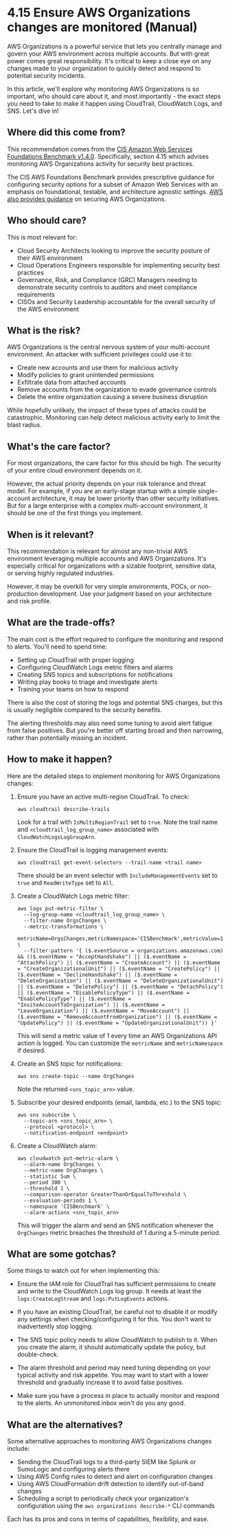 # 4.15 Ensure AWS Organizations changes are monitored (Manual)

AWS Organizations is a powerful service that lets you centrally manage and govern your AWS environment across multiple accounts. But with great power comes great responsibility. It's critical to keep a close eye on any changes made to your organization to quickly detect and respond to potential security incidents.

In this article, we'll explore why monitoring AWS Organizations is so important, who should care about it, and most importantly - the exact steps you need to take to make it happen using CloudTrail, CloudWatch Logs, and SNS. Let's dive in!

## Where did this come from?

This recommendation comes from the [CIS Amazon Web Services Foundations Benchmark v1.4.0](https://downloads.cisecurity.org/#/). Specifically, section 4.15 which advises monitoring AWS Organizations activity for security best practices.

The CIS AWS Foundations Benchmark provides prescriptive guidance for configuring security options for a subset of Amazon Web Services with an emphasis on foundational, testable, and architecture agnostic settings. [AWS also provides guidance](https://docs.aws.amazon.com/organizations/latest/userguide/orgs_security_incident-response.html) on securing AWS Organizations.

## Who should care? 

This is most relevant for:

- Cloud Security Architects looking to improve the security posture of their AWS environment
- Cloud Operations Engineers responsible for implementing security best practices 
- Governance, Risk, and Compliance (GRC) Managers needing to demonstrate security controls to auditors and meet compliance requirements
- CISOs and Security Leadership accountable for the overall security of the AWS environment

## What is the risk?

AWS Organizations is the central nervous system of your multi-account environment. An attacker with sufficient privileges could use it to:

- Create new accounts and use them for malicious activity
- Modify policies to grant unintended permissions
- Exfiltrate data from attached accounts
- Remove accounts from the organization to evade governance controls
- Delete the entire organization causing a severe business disruption

While hopefully unlikely, the impact of these types of attacks could be catastrophic. Monitoring can help detect malicious activity early to limit the blast radius.

## What's the care factor?

For most organizations, the care factor for this should be high. The security of your entire cloud environment depends on it. 

However, the actual priority depends on your risk tolerance and threat model. For example, if you are an early-stage startup with a simple single-account architecture, it may be lower priority than other security initiatives. But for a large enterprise with a complex multi-account environment, it should be one of the first things you implement.

## When is it relevant?

This recommendation is relevant for almost any non-trivial AWS environment leveraging multiple accounts and AWS Organizations. It's especially critical for organizations with a sizable footprint, sensitive data, or serving highly regulated industries.

However, it may be overkill for very simple environments, POCs, or non-production development. Use your judgment based on your architecture and risk profile.

## What are the trade-offs? 

The main cost is the effort required to configure the monitoring and respond to alerts. You'll need to spend time:

- Setting up CloudTrail with proper logging 
- Configuring CloudWatch Logs metric filters and alarms
- Creating SNS topics and subscriptions for notifications
- Writing play books to triage and investigate alerts
- Training your teams on how to respond 

There is also the cost of storing the logs and potential SNS charges, but this is usually negligible compared to the security benefits.

The alerting thresholds may also need some tuning to avoid alert fatigue from false positives. But you're better off starting broad and then narrowing, rather than potentially missing an incident.

## How to make it happen?

Here are the detailed steps to implement monitoring for AWS Organizations changes:

1. Ensure you have an active multi-region CloudTrail. To check:
   ```
   aws cloudtrail describe-trails
   ```

   Look for a trail with `IsMultiRegionTrail` set to `true`. Note the trail name and `<cloudtrail_log_group_name>` associated with `CloudWatchLogsLogGroupArn`.

2. Ensure the CloudTrail is logging management events:
   ```
   aws cloudtrail get-event-selectors --trail-name <trail name>
   ```

   There should be an event selector with `IncludeManagementEvents` set to `true` and `ReadWriteType` set to `All`.

3. Create a CloudWatch Logs metric filter:
   ```
   aws logs put-metric-filter \
     --log-group-name <cloudtrail_log_group_name> \
     --filter-name OrgsChanges \
     --metric-transformations \
         metricName=OrgsChanges,metricNamespace='CISBenchmark',metricValue=1 \
     --filter-pattern '{ ($.eventSource = organizations.amazonaws.com) && (($.eventName = "AcceptHandshake") || ($.eventName = "AttachPolicy") || ($.eventName = "CreateAccount") || ($.eventName = "CreateOrganizationalUnit") || ($.eventName = "CreatePolicy") || ($.eventName = "DeclineHandshake") || ($.eventName = "DeleteOrganization") || ($.eventName = "DeleteOrganizationalUnit") || ($.eventName = "DeletePolicy") || ($.eventName = "DetachPolicy") || ($.eventName = "DisablePolicyType") || ($.eventName = "EnablePolicyType") || ($.eventName = "InviteAccountToOrganization") || ($.eventName = "LeaveOrganization") || ($.eventName = "MoveAccount") || ($.eventName = "RemoveAccountFromOrganization") || ($.eventName = "UpdatePolicy") || ($.eventName = "UpdateOrganizationalUnit")) }'  
   ```

   This will send a metric value of 1 every time an AWS Organizations API action is logged. You can customize the `metricName` and `metricNamespace` if desired.

4. Create an SNS topic for notifications:
   ```
   aws sns create-topic --name OrgChanges
   ```

   Note the returned `<sns_topic_arn>` value.

5. Subscribe your desired endpoints (email, lambda, etc.) to the SNS topic:
   ```
   aws sns subscribe \
     --topic-arn <sns_topic_arn> \
     --protocol <protocol> \
     --notification-endpoint <endpoint>
   ```

6. Create a CloudWatch alarm:
   ```
   aws cloudwatch put-metric-alarm \
     --alarm-name OrgChanges \
     --metric-name OrgChanges \
     --statistic Sum \
     --period 300 \
     --threshold 1 \
     --comparison-operator GreaterThanOrEqualToThreshold \
     --evaluation-periods 1 \
     --namespace 'CISBenchmark' \
     --alarm-actions <sns_topic_arn>
   ```

   This will trigger the alarm and send an SNS notification whenever the `OrgChanges` metric breaches the threshold of 1 during a 5-minute period.

## What are some gotchas?

Some things to watch out for when implementing this:

- Ensure the IAM role for CloudTrail has sufficient permissions to create and write to the CloudWatch Logs log group. It needs at least the `logs:CreateLogStream` and `logs:PutLogEvents` actions.

- If you have an existing CloudTrail, be careful not to disable it or modify any settings when checking/configuring it for this. You don't want to inadvertently stop logging.

- The SNS topic policy needs to allow CloudWatch to publish to it. When you create the alarm, it should automatically update the policy, but double-check.

- The alarm threshold and period may need tuning depending on your typical activity and risk appetite. You may want to start with a lower threshold and gradually increase it to avoid false positives.

- Make sure you have a process in place to actually monitor and respond to the alerts. An unmonitored inbox won't do you any good.

## What are the alternatives?

Some alternative approaches to monitoring AWS Organizations changes include:

- Sending the CloudTrail logs to a third-party SIEM like Splunk or SumoLogic and configuring alerts there
- Using AWS Config rules to detect and alert on configuration changes
- Using AWS CloudFormation drift detection to identify out-of-band changes 
- Scheduling a script to periodically check your organization's configuration using the `aws organizations describe-*` CLI commands

Each has its pros and cons in terms of capabilities, flexibility, and ease.
